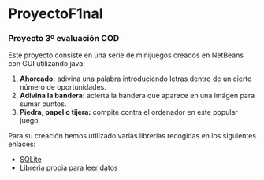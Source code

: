 # ProyectoF1nal

### Proyecto 3º evaluación COD

Este proyecto consiste en una serie de minijuegos creados en NetBeans con GUI utilizando java:

1. **Ahorcado:** adivina una palabra introduciendo letras dentro de un cierto número de oportunidades.
2. **Adivina la bandera:** acierta la bandera que aparece en una imágen para sumar puntos.
3. **Piedra, papel o tijera:** compite contra el ordenador en este popular juego.

Para su creación hemos utilizado varias librerias recogidas en los siguientes enlaces:

- [SQLite](https://www.sqlite.org/snapshot/sqlite-snapshot-202205260518.tar.gz)
- [Libreria propia para leer datos](https://github.com/ETLuis/ProyectoF1nal/blob/master/.idea/libraries/nosaLibreria.jar)

